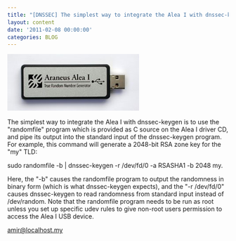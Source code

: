 ```yaml
---
title: "[DNSSEC] The simplest way to integrate the Alea I with dnssec-keygen"
layout: content
date: '2011-02-08 00:00:00'
categories: BLOG
---
```


<img classs="img-fluid center" src="/assets/images/post/dnssec-keygen.jpg"/>

The simplest way to integrate the Alea I with dnssec-keygen is to use the "randomfile" program which is provided as C source on the Alea I driver CD, and pipe its output into the standard input of the dnssec-keygen program. For example, this command will generate a 2048-bit RSA zone key for the "my" TLD:



sudo randomfile -b | dnssec-keygen -r /dev/fd/0 -a RSASHA1 -b 2048 my.



Here, the "-b" causes the randomfile program to output the randomness in binary form (which is what dnssec-keygen expects), and the "-r /dev/fd/0" causes dnssec-keygen to read randomness from standard input instead of /dev/random. Note that the randomfile program needs to be run as root unless you set up specific udev rules to give non-root users permission to access the Alea I USB device.



amir@localhost.my